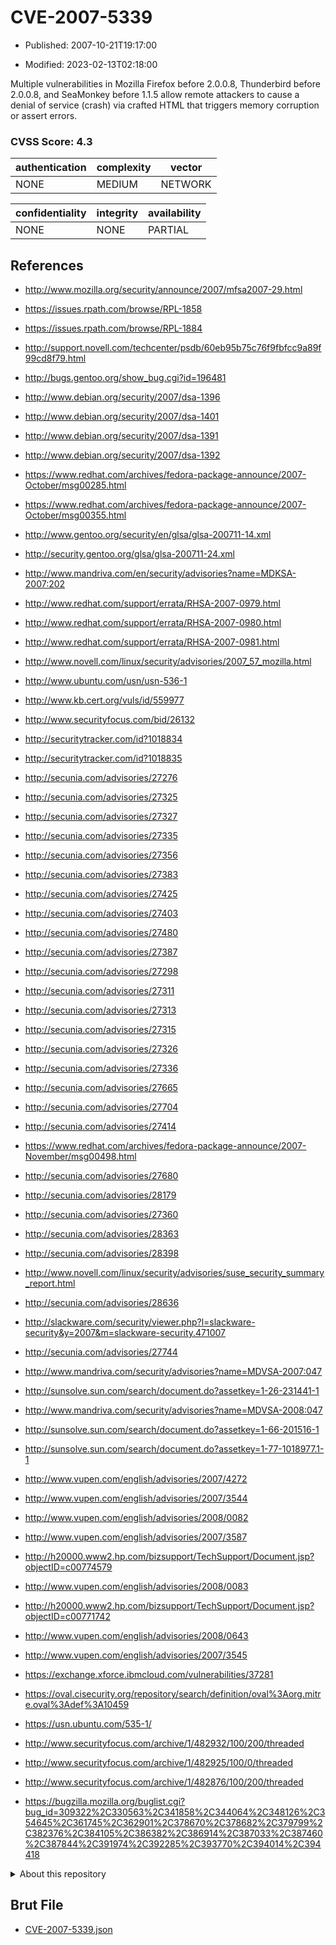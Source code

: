 # CVE-2007-5339

- Published: 2007-10-21T19:17:00

- Modified: 2023-02-13T02:18:00

Multiple vulnerabilities in Mozilla Firefox before 2.0.0.8, Thunderbird before 2.0.0.8, and SeaMonkey before 1.1.5 allow remote attackers to cause a denial of service (crash) via crafted HTML that triggers memory corruption or assert errors.

### CVSS Score: **4.3**

| authentication | complexity | vector |
| --- | --- | --- |
| NONE | MEDIUM | NETWORK |

| confidentiality | integrity | availability |
| --- | --- | --- |
| NONE | NONE | PARTIAL |

## References

* http://www.mozilla.org/security/announce/2007/mfsa2007-29.html

* https://issues.rpath.com/browse/RPL-1858

* https://issues.rpath.com/browse/RPL-1884

* http://support.novell.com/techcenter/psdb/60eb95b75c76f9fbfcc9a89f99cd8f79.html

* http://bugs.gentoo.org/show_bug.cgi?id=196481

* http://www.debian.org/security/2007/dsa-1396

* http://www.debian.org/security/2007/dsa-1401

* http://www.debian.org/security/2007/dsa-1391

* http://www.debian.org/security/2007/dsa-1392

* https://www.redhat.com/archives/fedora-package-announce/2007-October/msg00285.html

* https://www.redhat.com/archives/fedora-package-announce/2007-October/msg00355.html

* http://www.gentoo.org/security/en/glsa/glsa-200711-14.xml

* http://security.gentoo.org/glsa/glsa-200711-24.xml

* http://www.mandriva.com/en/security/advisories?name=MDKSA-2007:202

* http://www.redhat.com/support/errata/RHSA-2007-0979.html

* http://www.redhat.com/support/errata/RHSA-2007-0980.html

* http://www.redhat.com/support/errata/RHSA-2007-0981.html

* http://www.novell.com/linux/security/advisories/2007_57_mozilla.html

* http://www.ubuntu.com/usn/usn-536-1

* http://www.kb.cert.org/vuls/id/559977

* http://www.securityfocus.com/bid/26132

* http://securitytracker.com/id?1018834

* http://securitytracker.com/id?1018835

* http://secunia.com/advisories/27276

* http://secunia.com/advisories/27325

* http://secunia.com/advisories/27327

* http://secunia.com/advisories/27335

* http://secunia.com/advisories/27356

* http://secunia.com/advisories/27383

* http://secunia.com/advisories/27425

* http://secunia.com/advisories/27403

* http://secunia.com/advisories/27480

* http://secunia.com/advisories/27387

* http://secunia.com/advisories/27298

* http://secunia.com/advisories/27311

* http://secunia.com/advisories/27313

* http://secunia.com/advisories/27315

* http://secunia.com/advisories/27326

* http://secunia.com/advisories/27336

* http://secunia.com/advisories/27665

* http://secunia.com/advisories/27704

* http://secunia.com/advisories/27414

* https://www.redhat.com/archives/fedora-package-announce/2007-November/msg00498.html

* http://secunia.com/advisories/27680

* http://secunia.com/advisories/28179

* http://secunia.com/advisories/27360

* http://secunia.com/advisories/28363

* http://secunia.com/advisories/28398

* http://www.novell.com/linux/security/advisories/suse_security_summary_report.html

* http://secunia.com/advisories/28636

* http://slackware.com/security/viewer.php?l=slackware-security&y=2007&m=slackware-security.471007

* http://secunia.com/advisories/27744

* http://www.mandriva.com/security/advisories?name=MDVSA-2007:047

* http://sunsolve.sun.com/search/document.do?assetkey=1-26-231441-1

* http://www.mandriva.com/security/advisories?name=MDVSA-2008:047

* http://sunsolve.sun.com/search/document.do?assetkey=1-66-201516-1

* http://sunsolve.sun.com/search/document.do?assetkey=1-77-1018977.1-1

* http://www.vupen.com/english/advisories/2007/4272

* http://www.vupen.com/english/advisories/2007/3544

* http://www.vupen.com/english/advisories/2008/0082

* http://www.vupen.com/english/advisories/2007/3587

* http://h20000.www2.hp.com/bizsupport/TechSupport/Document.jsp?objectID=c00774579

* http://www.vupen.com/english/advisories/2008/0083

* http://h20000.www2.hp.com/bizsupport/TechSupport/Document.jsp?objectID=c00771742

* http://www.vupen.com/english/advisories/2008/0643

* http://www.vupen.com/english/advisories/2007/3545

* https://exchange.xforce.ibmcloud.com/vulnerabilities/37281

* https://oval.cisecurity.org/repository/search/definition/oval%3Aorg.mitre.oval%3Adef%3A10459

* https://usn.ubuntu.com/535-1/

* http://www.securityfocus.com/archive/1/482932/100/200/threaded

* http://www.securityfocus.com/archive/1/482925/100/0/threaded

* http://www.securityfocus.com/archive/1/482876/100/200/threaded

* https://bugzilla.mozilla.org/buglist.cgi?bug_id=309322%2C330563%2C341858%2C344064%2C348126%2C354645%2C361745%2C362901%2C378670%2C378682%2C379799%2C382376%2C384105%2C386382%2C386914%2C387033%2C387460%2C387844%2C391974%2C392285%2C393770%2C394014%2C394418

<details>
<summary>About this repository</summary> 

  This repository is part of the project [Live Hack CVE](https://github.com/Live-Hack-CVE). Main website can be found [www.live-hack.org](https://www.live-hack.org) 
  
  Made by [Sn0wAlice](https://github.com/Sn0wAlice) for the people that care about security and need to have a feed of the latest CVEs. Hope you enjoy it, don't forget to star the repo and follow me on [Twitter](https://twitter.com/Sn0wAlice) and [Github](https://github.com/Sn0wAlice). And that is my [personnal website](https://www.alice-snow.me/)

  - [Home Page](https://github.com/Live-Hack-CVE)
  - [Framework](https://github.com/Live-Hack-CVE/cve-framework)
  - [CVE database](https://github.com/Live-Hack-CVE/full_database)
  - [Changelog](https://github.com/Live-Hack-CVE/Changelog)
</details>

## Brut File

* [CVE-2007-5339.json](https://raw.githubusercontent.com/Live-Hack-CVE/full_database/main/cves/2007/CVE-2007-5339.json)

